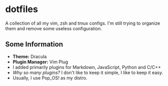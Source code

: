 # dotfiles

A collection of all my vim, zsh and tmux configs. I'm still trying to organize them and remove some useless configuration.

## Some Information

- **Theme:** Dracula
- **Plugin Manager:** Vim Plug
- I added primarily plugins for Markdown, JavaScript, Python and C/C++
- *Why so many plugins?* I don't like to keep it simple, I like to keep it easy.
- Usually, I use Pop_OS! as my distro.

